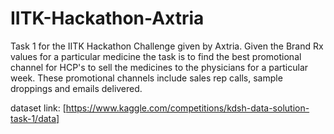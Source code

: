 # IITK-Hackathon-Axtria
Task 1 for the IITK Hackathon Challenge given by Axtria. Given the Brand Rx values for a particular medicine the task is to find the best promotional channel for HCP's to sell the medicines to the physicians for a particular week. These promotional channels include sales rep calls, sample droppings and emails delivered.

dataset link: [https://www.kaggle.com/competitions/kdsh-data-solution-task-1/data]
